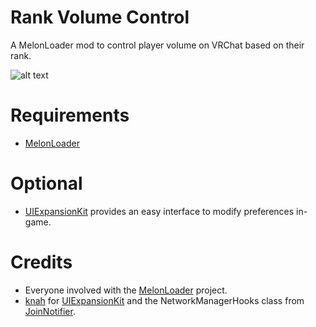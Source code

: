 # Rank Volume Control
A MelonLoader mod to control player volume on VRChat based on their rank.

![alt text](https://i.imgur.com/2JPnA5o.jpg)

# Requirements
 - [MelonLoader](https://github.com/HerpDerpinstine/MelonLoader)
# Optional
 - [UIExpansionKit](https://github.com/knah/VRCMods/tree/master/UIExpansionKit) provides an easy interface to modify preferences in-game.
# Credits
 - Everyone involved with the [MelonLoader](https://github.com/HerpDerpinstine/MelonLoader) project.
 - [knah](https://github.com/knah) for [UIExpansionKit](https://github.com/knah/VRCMods/tree/master/UIExpansionKit) and the NetworkManagerHooks class from [JoinNotifier](https://github.com/knah/VRCMods/tree/master/JoinNotifier).